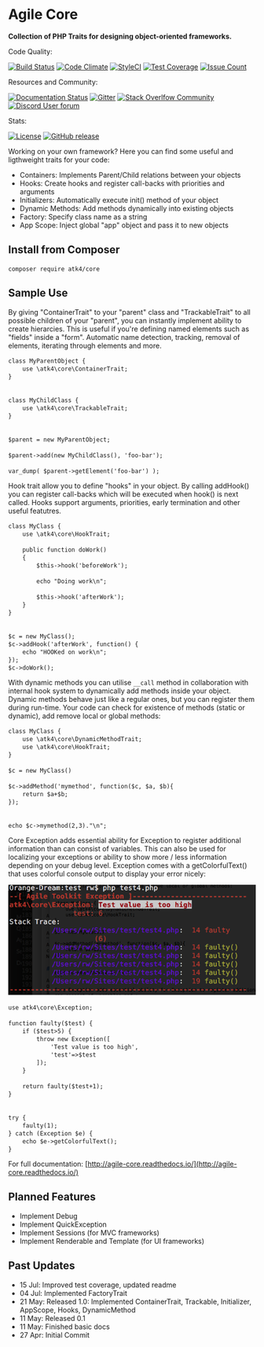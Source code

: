 # Agile Core

**Collection of PHP Traits for designing object-oriented frameworks.**

Code Quality:

[![Build Status](https://travis-ci.org/atk4/core.png?branch=develop)](https://travis-ci.org/atk4/core)
[![Code Climate](https://codeclimate.com/github/atk4/core/badges/gpa.svg)](https://codeclimate.com/github/atk4/core)
[![StyleCI](https://styleci.io/repos/57242416/shield)](https://styleci.io/repos/57242416)
[![Test Coverage](https://codeclimate.com/github/atk4/core/badges/coverage.svg)](https://codeclimate.com/github/atk4/core/coverage)
[![Issue Count](https://codeclimate.com/github/atk4/core/badges/issue_count.svg)](https://codeclimate.com/github/atk4/core)

Resources and Community:

[![Documentation Status](https://readthedocs.org/projects/agile-core/badge/?version=develop)](http://agile-core.readthedocs.io/en/develop/?badge=develop)
[![Gitter](https://img.shields.io/gitter/room/atk4/data.svg?maxAge=2592000)](https://gitter.im/atk4/dataset?utm_source=badge&utm_medium=badge&utm_campaign=pr-badge&utm_content=badge)
[![Stack Overlfow Community](https://img.shields.io/stackexchange/stackoverflow/t/atk4.svg?maxAge=2592000)](http://stackoverflow.com/questions/ask?tags=atk4)
[![Discord User forum](https://img.shields.io/badge/discord-User_Forum-green.svg)](https://forum.agiletoolkit.org/c/44)

Stats:

[![License](https://poser.pugx.org/atk4/core/license)](https://packagist.org/packages/atk4/core)
[![GitHub release](https://img.shields.io/github/release/atk4/core.svg?maxAge=2592000)](https://packagist.org/packages/atk4/core)

Working on your own framework? Here you can find some useful and ligthweight traits for your code:

 - Containers: Implements Parent/Child relations between your objects
 - Hooks: Create hooks and register call-backs with priorities and arguments
 - Initializers: Automatically execute init() method of your object
 - Dynamic Methods: Add methods dynamically into existing objects
 - Factory: Specify class name as a string
 - App Scope: Inject global "app" object and pass it to new objects
 
## Install from Composer

```
composer require atk4/core
```

## Sample Use

By giving "ContainerTrait" to your "parent" class and "TrackableTrait" to all possible children of your "parent", you can instantly implement ability to create hierarcies. This is useful if you're defining named elements such as "fields" inside a "form". Automatic name detection, tracking, removal of elements, iterating through elements and more.

```
class MyParentObject {
    use \atk4\core\ContainerTrait;
}


class MyChildClass {
    use \atk4\core\TrackableTrait;
}


$parent = new MyParentObject;

$parent->add(new MyChildClass(), 'foo-bar');

var_dump( $parent->getElement('foo-bar') );
```

Hook trait allow you to define "hooks" in your object. By calling addHook() you can register call-backs which will be executed when hook() is next called. Hooks support arguments, priorities, early termination and other useful featutres.

```
class MyClass {
    use \atk4\core\HookTrait;

    public function doWork()
    {
        $this->hook('beforeWork');
        
        echo "Doing work\n";
        
        $this->hook('afterWork');
    }
}


$c = new MyClass();
$c->addHook('afterWork', function() { 
    echo "HOOKed on work\n"; 
});
$c->doWork();
```

With dynamic methods you can utilise `__call` method in collaboration with internal hook system to dynamically add methods inside your object. Dynamic methods behave just like a regular ones, but you can register them during run-time. Your code can check for existence of methods (static or dynamic), add remove local or global methods:

```
class MyClass {
    use \atk4\core\DynamicMethodTrait;
    use \atk4\core\HookTrait;
}

$c = new MyClass()

$c->addMethod('mymethod', function($c, $a, $b){
    return $a+$b;
});


echo $c->mymethod(2,3)."\n";
```

Core Exception adds essential ability for Exception to register additional information than can consist of variables. This can also be used for localizing your exceptions or ability to show more / less information depending on your debug level. Exception comes with a getColorfulText() that uses colorful console output to display your error nicely:

![exception demo](docs/exception-demo.png)

```
use atk4\core\Exception;

function faulty($test) {
    if ($test>5) {
        throw new Exception([
            'Test value is too high',
            'test'=>$test
        ]);
    }

    return faulty($test+1);
}


try {
    faulty(1);
} catch (Exception $e) {
    echo $e->getColorfulText();
}
```

For full documentation: [http://agile-core.readthedocs.io/](http://agile-core.readthedocs.io/)


## Planned Features

 - Implement Debug
 - Implement QuickException
 - Implement Sessions (for MVC frameworks)
 - Implement Renderable and Template (for UI frameworks)

## Past Updates

* 15 Jul: Improved test coverage, updated readme
* 04 Jul: Implemented FactoryTrait
* 21 May: Released 1.0: Implemented ContainerTrait, Trackable, Initializer, AppScope, Hooks, DynamicMethod
* 11 May: Released 0.1
* 11 May: Finished basic docs
* 27 Apr: Initial Commit

